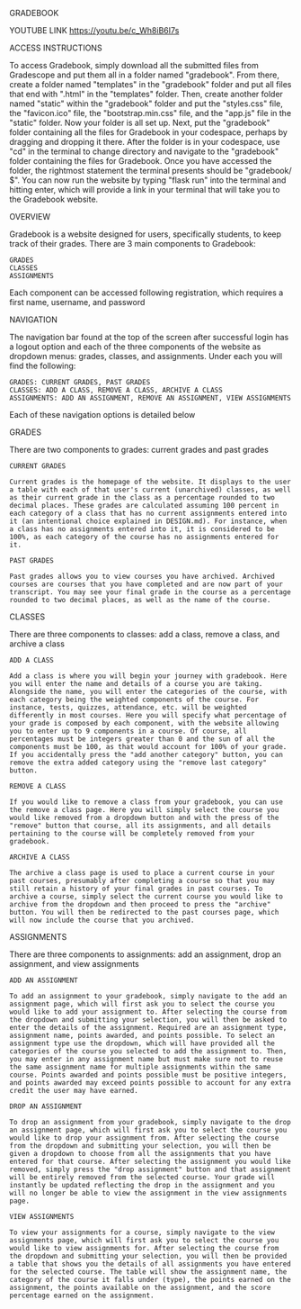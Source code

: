 GRADEBOOK


YOUTUBE LINK
https://youtu.be/c_Wh8iB6I7s


ACCESS INSTRUCTIONS

To access Gradebook, simply download all the submitted files from Gradescope and put them all in a folder named "gradebook". From there, create a folder named "templates" in the "gradebook" folder and put all files that end with ".html" in the "templates" folder. Then, create another folder named "static" within the "gradebook" folder and put the "styles.css" file, the "favicon.ico" file, the "bootstrap.min.css" file, and the "app.js" file in the "static" folder. Now your folder is all set up. Next, put the "gradebook" folder containing all the files for Gradebook in your codespace, perhaps by dragging and dropping it there. After the folder is in your codespace, use "cd" in the terminal to change directory and navigate to the "gradebook" folder containing the files for Gradebook. Once you have accessed the folder, the rightmost statement the terminal presents should be "gradebook/ $". You can now run the website by typing "flask run" into the terminal and hitting enter, which will provide a link in your terminal that will take you to the Gradebook website.


OVERVIEW

Gradebook is a website designed for users, specifically students, to keep track of their grades. There are 3 main components to Gradebook:

    GRADES
    CLASSES
    ASSIGNMENTS

Each component can be accessed following registration, which requires a first name, username, and password


NAVIGATION

The navigation bar found at the top of the screen after successful login has a logout option and each of the three components of the website as dropdown menus: grades, classes, and assignments. Under each you will find the following:

    GRADES: CURRENT GRADES, PAST GRADES
    CLASSES: ADD A CLASS, REMOVE A CLASS, ARCHIVE A CLASS
    ASSIGNMENTS: ADD AN ASSIGNMENT, REMOVE AN ASSIGNMENT, VIEW ASSIGNMENTS

Each of these navigation options is detailed below


GRADES

There are two components to grades: current grades and past grades

    CURRENT GRADES

    Current grades is the homepage of the website. It displays to the user a table with each of that user's current (unarchived) classes, as well as their current grade in the class as a percentage rounded to two decimal places. These grades are calculated assuming 100 percent in each category of a class that has no current assignments entered into it (an intentional choice explained in DESIGN.md). For instance, when a class has no assignments entered into it, it is considered to be 100%, as each category of the course has no assignments entered for it.

    PAST GRADES

    Past grades allows you to view courses you have archived. Archived courses are courses that you have completed and are now part of your transcript. You may see your final grade in the course as a percentage rounded to two decimal places, as well as the name of the course.


CLASSES

There are three components to classes: add a class, remove a class, and archive a class

    ADD A CLASS

    Add a class is where you will begin your journey with gradebook. Here you will enter the name and details of a course you are taking. Alongside the name, you will enter the categories of the course, with each category being the weighted components of the course. For instance, tests, quizzes, attendance, etc. will be weighted differently in most courses. Here you will specify what percentage of your grade is composed by each component, with the website allowing you to enter up to 9 components in a course. Of course, all percentages must be integers greater than 0 and the sun of all the components must be 100, as that would account for 100% of your grade. If you accidentally press the "add another category" button, you can remove the extra added category using the "remove last category" button.

    REMOVE A CLASS

    If you would like to remove a class from your gradebook, you can use the remove a class page. Here you will simply select the course you would like removed from a dropdown button and with the press of the "remove" button that course, all its assignments, and all details pertaining to the course will be completely removed from your gradebook.

    ARCHIVE A CLASS

    The archive a class page is used to place a current course in your past courses, presumably after completing a course so that you may still retain a history of your final grades in past courses. To archive a course, simply select the current course you would like to archive from the dropdown and then proceed to press the "archive" button. You will then be redirected to the past courses page, which will now include the course that you archived.


ASSIGNMENTS

There are three components to assignments: add an assignment, drop an assignment, and view assignments

    ADD AN ASSIGNMENT

    To add an assignment to your gradebook, simply navigate to the add an assignment page, which will first ask you to select the course you would like to add your assignment to. After selecting the course from the dropdown and submitting your selection, you will then be asked to enter the details of the assignment. Required are an assignment type, assignment name, points awarded, and points possible. To select an assignment type use the dropdown, which will have provided all the categories of the course you selected to add the assignment to. Then, you may enter in any assignment name but must make sure not to reuse the same assignment name for multiple assignments within the same course. Points awarded and points possible must be positive integers, and points awarded may exceed points possible to account for any extra credit the user may have earned.

    DROP AN ASSIGNMENT

    To drop an assignment from your gradebook, simply navigate to the drop an assignment page, which will first ask you to select the course you would like to drop your assignment from. After selecting the course from the dropdown and submitting your selection, you will then be given a dropdown to choose from all the assignments that you have entered for that course. After selecting the assignment you would like removed, simply press the "drop assignment" button and that assignment will be entirely removed from the selected course. Your grade will instantly be updated reflecting the drop in the assignment and you will no longer be able to view the assignment in the view assignments page.

    VIEW ASSIGNMENTS

    To view your assignments for a course, simply navigate to the view assignments page, which will first ask you to select the course you would like to view assignments for. After selecting the course from the dropdown and submitting your selection, you will then be provided a table that shows you the details of all assignments you have entered for the selected course. The table will show the assignment name, the category of the course it falls under (type), the points earned on the assignment, the points available on the assignment, and the score percentage earned on the assignment.